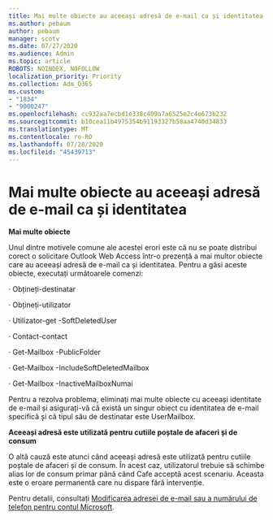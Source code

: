 ```yaml
---
title: Mai multe obiecte au aceeași adresă de e-mail ca și identitatea
ms.author: pebaum
author: pebaum
manager: scotv
ms.date: 07/27/2020
ms.audience: Admin
ms.topic: article
ROBOTS: NOINDEX, NOFOLLOW
localization_priority: Priority
ms.collection: Adm_O365
ms.custom:
- "1834"
- "9000247"
ms.openlocfilehash: cc932aa7ecbd1e338c409a7a6525e2c4e673b232
ms.sourcegitcommit: b10cea11b4975354b91193327b58aa4740d34833
ms.translationtype: MT
ms.contentlocale: ro-RO
ms.lasthandoff: 07/28/2020
ms.locfileid: "45439713"
---
```

# <a name="multiple-objects-have-the-same-email-address-as-identity"></a>Mai multe obiecte au aceeași adresă de e-mail ca și identitatea

**Mai multe obiecte**

Unul dintre motivele comune ale acestei erori este că nu se poate distribui corect o solicitare Outlook Web Access într-o prezență a mai multor obiecte care au aceeași adresă de e-mail ca și identitatea. Pentru a găsi aceste obiecte, executați următoarele comenzi:

· Obțineți-destinatar<email address>

· Obțineți-utilizator<email address>

· Utilizator-get <email address> -SoftDeletedUser

· Contact-contact<email address>

· Get-Mailbox <email address> -PublicFolder

· Get-Mailbox <email address> -IncludeSoftDeletedMailbox

· Get-Mailbox <email address> -InactiveMailboxNumai

Pentru a rezolva problema, eliminați mai multe obiecte cu aceeași identitate de e-mail și asigurați-vă că există un singur obiect cu identitatea de e-mail specifică și că tipul său de destinatar este UserMailbox.

**Aceeași adresă este utilizată pentru cutiile poștale de afaceri și de consum**

O altă cauză este atunci când aceeași adresă este utilizată pentru cutiile poștale de afaceri și de consum. În acest caz, utilizatorul trebuie să schimbe alias lor de consum primar până când Cafe acceptă acest scenariu. Aceasta este o eroare permanentă care nu dispare fără intervenție.

Pentru detalii, consultați [Modificarea adresei de e-mail sau a numărului de telefon pentru contul Microsoft](https://support.microsoft.com/help/11545/microsoft-account-rename-your-personal-account).